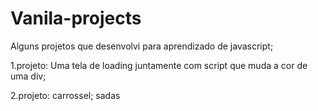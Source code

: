 # Vanila-projects
Alguns projetos que desenvolvi para aprendizado de javascript;

1.projeto: Uma tela de loading juntamente com script que muda a cor de uma div;

2.projeto: carrossel; 
sadas
